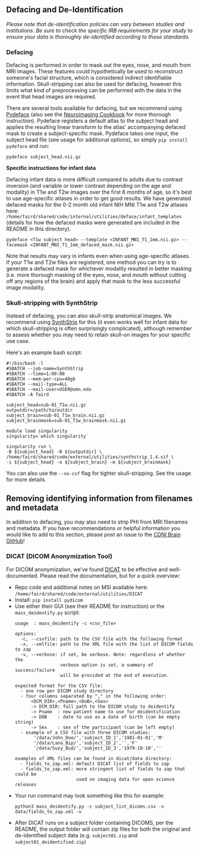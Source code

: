 ## Defacing and De-Identification

*Please note that de-identification policies can vary between studies and institutions. Be sure to check the specific IRB requirements for your study to ensure your data is thoroughly de-identified according to those standards.*

### Defacing

Defacing is performed in order to mask out the eyes, nose, and mouth from MRI images. These features could hypothetically be used to reconstruct someone's facial structure, which is considered indirect identifiable information. Skull-stripping can also be used for defacing, however this limits what kind of preprocessing can be performed with the data in the event that head images are required.

There are several tools available for defacing, but we recommend using [Pydeface](https://pypi.org/project/pydeface/) (also see the [Neuroimaging Cookbook](https://neuroimaging-cookbook.github.io/recipes/pydeface_recipe/) for more thorough instruction). Pydeface registers a default atlas to the subject head and applies the resulting linear transform to the atlas' accompanying defaced mask to create a subject-specific mask. Pydeface takes one input, the subject head file (see usage for additional options), so simply `pip install pydeface` and run:

```
pydeface subject_head.nii.gz
```

**Specific instructions for infant data**

Defacing infant data is more difficult compared to adults due to contrast inversion (and variable or lower contrast depending on the age and modality) in T1w and T2w images over the first 6 months of age, so it's best to use age-specific atlases in order to get good results. We have generated defaced masks for the 0-2 month old infant NIH MNI T1w and T2w atlases here: `/home/faird/shared/code/internal/utilities/deface/infant_templates` (details for how the defaced masks were generated are included in the README in this directory).    

```
pydeface <T1w subject head> --template <INFANT_MNI_T1_1mm.nii.gz> --facemask <INFANT_MNI_T1_1mm_defaced_mask.nii.gz>
```

Note that results may vary in infants even when using age-specific atlases. If your T1w and T2w files are registered, one method you can try is to generate a defaced mask for whichever modality resulted in better masking (i.e. more thorough masking of the eyes, nose, and mouth without cutting off any regions of the brain) and apply that mask to the less successful image modality.  

### Skull-stripping with SynthStrip

Instead of defacing, you can also skull-strip anatomical images. We recommend using [SynthStrip](https://surfer.nmr.mgh.harvard.edu/docs/synthstrip/) for this (it even works well for infant data for which skull-stripping is often surprisingly complicated), although remember to assess whether you may need to retain skull-on images for your specific use case. 

Here's an example bash script:

```
#!/bin/bash -l
#SBATCH --job-name=SynthStrip
#SBATCH --time=1:00:00
#SBATCH --mem-per-cpu=40gb
#SBATCH --mail-type=ALL
#SBATCH --mail-user=USER@umn.edu
#SBATCH -A faird

subject_head=sub-01_T1w.nii.gz
outputdir=/path/to/outdir
subject_brain=sub-01_T1w_brain.nii.gz
subject_brainmask=sub-01_T1w_brainmask.nii.gz

module load singularity
singularity=`which singularity`

singularity run \
-B ${subject_head} -B ${outputdir} \
/home/faird/shared/code/external/utilities/synthstrip_1.4.sif \
-i ${subject_head} -o ${subject_brain} -m ${subject_brainmask} 
```
You can also use the `--no-csf` flag for tighter skull-stripping. See the usage for more details.

## Removing identifying information from filenames and metadata
In addition to defacing, you may also need to strip PHI from MRI filenames and metadata. If you have recommendations or helpful information you would like to add to this section, please post an issue to the [CDNI Brain GitHub](https://github.com/DCAN-Labs/cdni-brain/issues)!  

### DICAT (DICOM Anonymization Tool)
For DICOM anonymization, we’ve found [DICAT](https://github.com/aces/DICAT) to be effective and well-documented. Please read the documentation, but for a quick overview:
- Repo code and additional notes on MSI available here: `/home/faird/shared/code/external/utilities/DICAT`
- Install: `pip install pydicom`
- Use either their GUI (see their README for instruction) or the `mass_deidentify.py` script:
  ```
  usage  : mass_deidentify -c <csv_file>
  
  options:
  	-c, --csvfile: path to the CSV file with the following format
  	-x, --xmlfile: path to the XML file with the list of DICOM fields to zap
  	-v, --verbose: if set, be verbose. Note: regardless of whether the
  	               verbose option is set, a summary of success/failure
  	               will be provided at the end of execution.
  
  expected format for the CSV file:
  	- one row per DICOM study directory
  	- four columns separated by "," in the following order:
  		<DCM_DIR>,<Pname>,<DoB>,<Sex>
  		-> DCM_DIR: full path to the DICOM study to deidentify
  		-> Pname  : new patient name to use for deidentification
  		-> DOB    : date to use as a date of birth (can be empty string)
  		-> Sex    : sex of the participant (can be left empty)
  	- example of a CSV file with three DICOM studies:
  		 '/data/John_Doe/','subject_ID_1','1981-01-01','M'
  		 '/data/Lana_Bip/','subject_ID_2','','F'
  		 '/data/Suzy_Bud/','subject_ID_3','1979-10-10',''
  
  examples of XML files can be found in dicat/data directory:
  	- fields_to_zap.xml: default DICAT list of fields to zap
  	- fields_to_zap.xml: more stringent list of fields to zap that could be
  	                     used on imaging data for open science releases
  ```
- Your run command may look something like this for example:
  ```
  python3 mass_deidentify.py -c subject_list_dicoms.csv -x data/fields_to_zap.xml -v
  ```
- After DICAT runs on a subject folder containing DICOMS, per the README, the output folder will contain zip files for both the original and de-identified subject data (e.g. `subject01.zip` and `subject01_deidentified.zip`)
